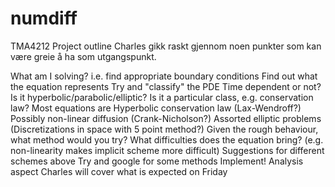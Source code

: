 # numdiff
TMA4212
Project outline
Charles gikk raskt gjennom noen punkter som kan være greie å ha som utgangspunkt.

What am I solving?
i.e. find appropriate boundary conditions
Find out what the equation represents
Try and "classify" the PDE
Time dependent or not?
Is it hyperbolic/parabolic/elliptic? Is it a particular class, e.g. conservation law?
Most equations are
Hyperbolic conservation law (Lax-Wendroff?)
Possibly non-linear diffusion (Crank-Nicholson?)
Assorted elliptic problems (Discretizations in space with 5 point method?)
Given the rough behaviour, what method would you try?
What difficulties does the equation bring? (e.g. non-linearity makes implicit scheme more difficult)
Suggestions for different schemes above
Try and google for some methods
Implement!
Analysis aspect
Charles will cover what is expected on Friday
